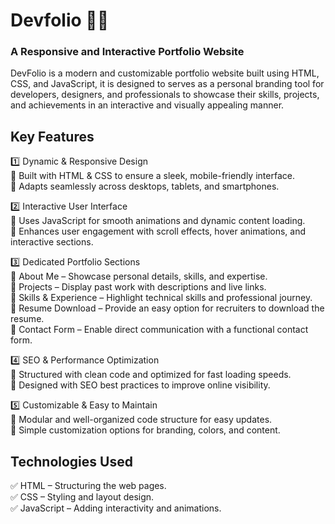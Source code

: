 # Devfolio 👨‍💼
### A Responsive and Interactive Portfolio Website
DevFolio is a modern and customizable portfolio website built using HTML, CSS, and JavaScript, it is designed to serves as a personal branding tool for developers, designers, and professionals to showcase their skills, projects, and achievements in an interactive and visually appealing manner.

## Key Features <br>
1️⃣ Dynamic & Responsive Design <br>
🔹 Built with HTML & CSS to ensure a sleek, mobile-friendly interface.<br>
🔹 Adapts seamlessly across desktops, tablets, and smartphones.<br>

2️⃣ Interactive User Interface<br>
🔹 Uses JavaScript for smooth animations and dynamic content loading.<br>
🔹 Enhances user engagement with scroll effects, hover animations, and interactive sections.<br>

3️⃣ Dedicated Portfolio Sections <br>
🔹 About Me – Showcase personal details, skills, and expertise.<br>
🔹 Projects – Display past work with descriptions and live links. <br>
🔹 Skills & Experience – Highlight technical skills and professional journey.<br>
🔹 Resume Download – Provide an easy option for recruiters to download the resume. <br>
🔹 Contact Form – Enable direct communication with a functional contact form.<br>

4️⃣ SEO & Performance Optimization <br>
🔹 Structured with clean code and optimized for fast loading speeds.<br>
🔹 Designed with SEO best practices to improve online visibility.<br>

5️⃣ Customizable & Easy to Maintain <br>
🔹 Modular and well-organized code structure for easy updates.<br>
🔹 Simple customization options for branding, colors, and content.<br>

## Technologies Used<br>
✅ HTML – Structuring the web pages.<br>
✅ CSS – Styling and layout design.<br>
✅ JavaScript – Adding interactivity and animations.<br>
